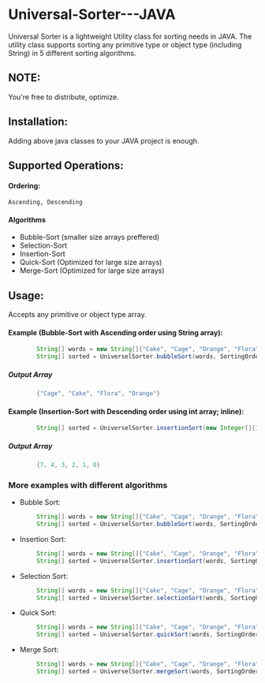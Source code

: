 # Universal-Sorter---JAVA
Universal Sorter is a lightweight Utility class for sorting needs in JAVA. The utility class supports sorting any primitive type or object type (including String) in 5 different sorting algorithms.


## NOTE:
You're free to distribute, optimize.

## Installation:
Adding above java classes to your JAVA project is enough.

## Supported Operations:
#### Ordering:
```
Ascending, Descending
```
#### Algorithms
* Bubble-Sort (smaller size arrays preffered)
* Selection-Sort
* Insertion-Sort
* Quick-Sort (Optimized for large size arrays)
* Merge-Sort (Optimized for large size arrays)

## Usage:
Accepts any primitive or object type array.

#### Example (Bubble-Sort with Ascending order using String array):
```java
        String[] words = new String[]{"Cake", "Cage", "Orange", "Flora"};
        String[] sorted = UniverselSorter.bubbleSort(words, SortingOrder.ASCENDING);
```
##### Output Array
```java
        {"Cage", "Cake", "Flora", "Orange"}
```

#### Example (Insertion-Sort with Descending order using int array; inline):
```java
        String[] sorted = UniverselSorter.insertionSort(new Integer[]{3, 7, 1, 2, 0, 4}, SortingOrder.DESCENDING);
```
##### Output Array
```java
        {7, 4, 3, 2, 1, 0}
```

### More examples with different algorithms

* Bubble Sort:
```java
        String[] words = new String[]{"Cake", "Cage", "Orange", "Flora"};
        String[] sorted = UniverselSorter.bubbleSort(words, SortingOrder.ASCENDING);
```

* Insertion Sort:
```java
        String[] words = new String[]{"Cake", "Cage", "Orange", "Flora"};
        String[] sorted = UniverselSorter.insertionSort(words, SortingOrder.ASCENDING);
```

* Selection Sort:
```java
        String[] words = new String[]{"Cake", "Cage", "Orange", "Flora"};
        String[] sorted = UniverselSorter.selectionSort(words, SortingOrder.ASCENDING);
```

* Quick Sort:
```java
        String[] words = new String[]{"Cake", "Cage", "Orange", "Flora"};
        String[] sorted = UniverselSorter.quickSort(words, SortingOrder.ASCENDING);
```

* Merge Sort:
```java
        String[] words = new String[]{"Cake", "Cage", "Orange", "Flora"};
        String[] sorted = UniverselSorter.mergeSort(words, SortingOrder.ASCENDING);
```
